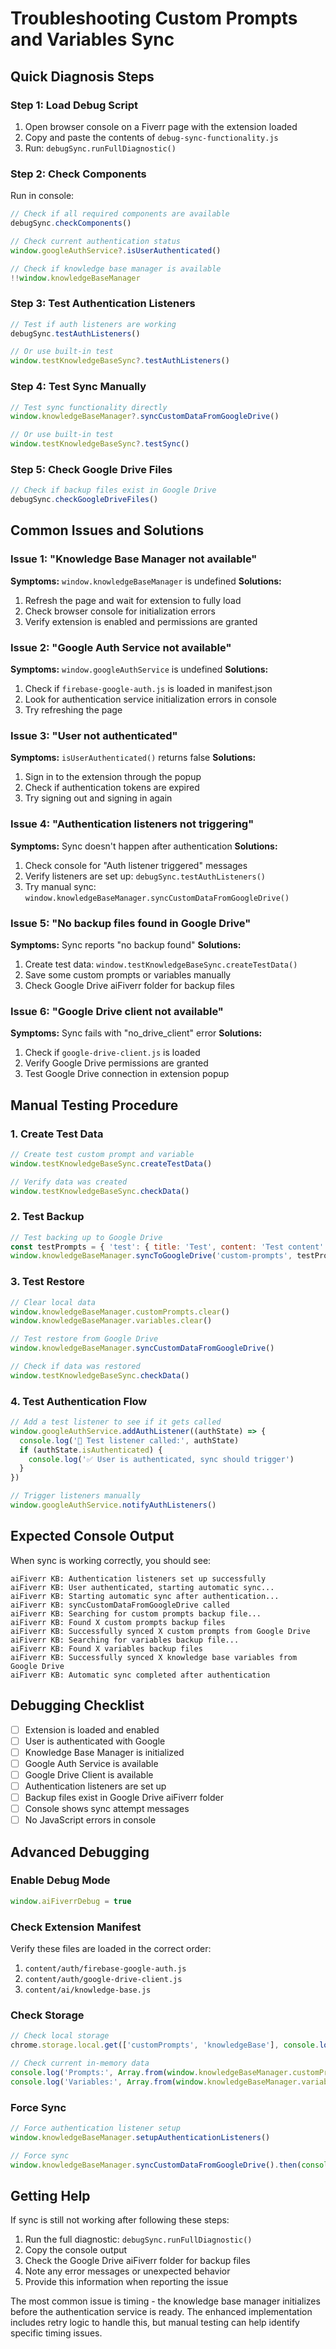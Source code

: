 # Troubleshooting Custom Prompts and Variables Sync

## Quick Diagnosis Steps

### Step 1: Load Debug Script
1. Open browser console on a Fiverr page with the extension loaded
2. Copy and paste the contents of `debug-sync-functionality.js`
3. Run: `debugSync.runFullDiagnostic()`

### Step 2: Check Components
Run in console:
```javascript
// Check if all required components are available
debugSync.checkComponents()

// Check current authentication status
window.googleAuthService?.isUserAuthenticated()

// Check if knowledge base manager is available
!!window.knowledgeBaseManager
```

### Step 3: Test Authentication Listeners
```javascript
// Test if auth listeners are working
debugSync.testAuthListeners()

// Or use built-in test
window.testKnowledgeBaseSync?.testAuthListeners()
```

### Step 4: Test Sync Manually
```javascript
// Test sync functionality directly
window.knowledgeBaseManager?.syncCustomDataFromGoogleDrive()

// Or use built-in test
window.testKnowledgeBaseSync?.testSync()
```

### Step 5: Check Google Drive Files
```javascript
// Check if backup files exist in Google Drive
debugSync.checkGoogleDriveFiles()
```

## Common Issues and Solutions

### Issue 1: "Knowledge Base Manager not available"
**Symptoms:** `window.knowledgeBaseManager` is undefined
**Solutions:**
1. Refresh the page and wait for extension to fully load
2. Check browser console for initialization errors
3. Verify extension is enabled and permissions are granted

### Issue 2: "Google Auth Service not available"
**Symptoms:** `window.googleAuthService` is undefined
**Solutions:**
1. Check if `firebase-google-auth.js` is loaded in manifest.json
2. Look for authentication service initialization errors in console
3. Try refreshing the page

### Issue 3: "User not authenticated"
**Symptoms:** `isUserAuthenticated()` returns false
**Solutions:**
1. Sign in to the extension through the popup
2. Check if authentication tokens are expired
3. Try signing out and signing in again

### Issue 4: "Authentication listeners not triggering"
**Symptoms:** Sync doesn't happen after authentication
**Solutions:**
1. Check console for "Auth listener triggered" messages
2. Verify listeners are set up: `debugSync.testAuthListeners()`
3. Try manual sync: `window.knowledgeBaseManager.syncCustomDataFromGoogleDrive()`

### Issue 5: "No backup files found in Google Drive"
**Symptoms:** Sync reports "no backup found"
**Solutions:**
1. Create test data: `window.testKnowledgeBaseSync.createTestData()`
2. Save some custom prompts or variables manually
3. Check Google Drive aiFiverr folder for backup files

### Issue 6: "Google Drive client not available"
**Symptoms:** Sync fails with "no_drive_client" error
**Solutions:**
1. Check if `google-drive-client.js` is loaded
2. Verify Google Drive permissions are granted
3. Test Google Drive connection in extension popup

## Manual Testing Procedure

### 1. Create Test Data
```javascript
// Create test custom prompt and variable
window.testKnowledgeBaseSync.createTestData()

// Verify data was created
window.testKnowledgeBaseSync.checkData()
```

### 2. Test Backup
```javascript
// Test backing up to Google Drive
const testPrompts = { 'test': { title: 'Test', content: 'Test content' } }
window.knowledgeBaseManager.syncToGoogleDrive('custom-prompts', testPrompts)
```

### 3. Test Restore
```javascript
// Clear local data
window.knowledgeBaseManager.customPrompts.clear()
window.knowledgeBaseManager.variables.clear()

// Test restore from Google Drive
window.knowledgeBaseManager.syncCustomDataFromGoogleDrive()

// Check if data was restored
window.testKnowledgeBaseSync.checkData()
```

### 4. Test Authentication Flow
```javascript
// Add a test listener to see if it gets called
window.googleAuthService.addAuthListener((authState) => {
  console.log('🔔 Test listener called:', authState)
  if (authState.isAuthenticated) {
    console.log('✅ User is authenticated, sync should trigger')
  }
})

// Trigger listeners manually
window.googleAuthService.notifyAuthListeners()
```

## Expected Console Output

When sync is working correctly, you should see:
```
aiFiverr KB: Authentication listeners set up successfully
aiFiverr KB: User authenticated, starting automatic sync...
aiFiverr KB: Starting automatic sync after authentication...
aiFiverr KB: syncCustomDataFromGoogleDrive called
aiFiverr KB: Searching for custom prompts backup file...
aiFiverr KB: Found X custom prompts backup files
aiFiverr KB: Successfully synced X custom prompts from Google Drive
aiFiverr KB: Searching for variables backup file...
aiFiverr KB: Found X variables backup files
aiFiverr KB: Successfully synced X knowledge base variables from Google Drive
aiFiverr KB: Automatic sync completed after authentication
```

## Debugging Checklist

- [ ] Extension is loaded and enabled
- [ ] User is authenticated with Google
- [ ] Knowledge Base Manager is initialized
- [ ] Google Auth Service is available
- [ ] Google Drive Client is available
- [ ] Authentication listeners are set up
- [ ] Backup files exist in Google Drive aiFiverr folder
- [ ] Console shows sync attempt messages
- [ ] No JavaScript errors in console

## Advanced Debugging

### Enable Debug Mode
```javascript
window.aiFiverrDebug = true
```

### Check Extension Manifest
Verify these files are loaded in the correct order:
1. `content/auth/firebase-google-auth.js`
2. `content/auth/google-drive-client.js`
3. `content/ai/knowledge-base.js`

### Check Storage
```javascript
// Check local storage
chrome.storage.local.get(['customPrompts', 'knowledgeBase'], console.log)

// Check current in-memory data
console.log('Prompts:', Array.from(window.knowledgeBaseManager.customPrompts.entries()))
console.log('Variables:', Array.from(window.knowledgeBaseManager.variables.entries()))
```

### Force Sync
```javascript
// Force authentication listener setup
window.knowledgeBaseManager.setupAuthenticationListeners()

// Force sync
window.knowledgeBaseManager.syncCustomDataFromGoogleDrive().then(console.log)
```

## Getting Help

If sync is still not working after following these steps:

1. Run the full diagnostic: `debugSync.runFullDiagnostic()`
2. Copy the console output
3. Check the Google Drive aiFiverr folder for backup files
4. Note any error messages or unexpected behavior
5. Provide this information when reporting the issue

The most common issue is timing - the knowledge base manager initializes before the authentication service is ready. The enhanced implementation includes retry logic to handle this, but manual testing can help identify specific timing issues.
